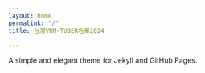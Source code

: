 ```yaml
---
layout: home
permalink: "/"
title: 台灣VRM-TUBER名單2024

---
```


A simple and elegant theme for Jekyll and GitHub Pages.


